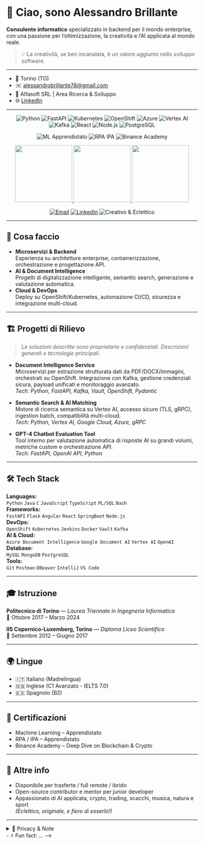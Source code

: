 # 👋 Ciao, sono Alessandro Brillante

**Consulente informatico** specializzato in backend per il mondo enterprise, con una passione per l’ottimizzazione, la creatività e l’AI applicata al mondo reale.

> 💡 La creatività, se ben incanalata, è un valore aggiunto nello sviluppo software.

---

- 📍 Torino (TO)
- ✉️ [alessandrobrillante78@gmail.com](mailto:alessandrobrillante78@gmail.com)
- 🏢 Alfasoft SRL | Area Ricerca & Sviluppo
- 🌐 [LinkedIn](https://www.linkedin.com/in/) <!-- Aggiungi il tuo profilo! -->

---

<!-- Badge Animati & Dinamici -->
<p align="center">
  <!-- Stack Tecnologico -->
  <img src="https://img.shields.io/badge/Python-3776AB?style=for-the-badge&logo=python&logoColor=white" alt="Python"/>
  <img src="https://img.shields.io/badge/FastAPI-009688?style=for-the-badge&logo=fastapi&logoColor=white" alt="FastAPI"/>
  <img src="https://img.shields.io/badge/Kubernetes-326ce5?style=for-the-badge&logo=kubernetes&logoColor=white" alt="Kubernetes"/>
  <img src="https://img.shields.io/badge/OpenShift-ee0000?style=for-the-badge&logo=redhatopenshift&logoColor=white" alt="OpenShift"/>
  <img src="https://img.shields.io/badge/Azure-0078D4?style=for-the-badge&logo=microsoftazure&logoColor=white" alt="Azure"/>
  <img src="https://img.shields.io/badge/Vertex%20AI-4285F4?style=for-the-badge&logo=googlecloud&logoColor=white" alt="Vertex AI"/>
  <img src="https://img.shields.io/badge/Kafka-231F20?style=for-the-badge&logo=apachekafka&logoColor=white" alt="Kafka"/>
  <img src="https://img.shields.io/badge/React-20232a?style=for-the-badge&logo=react&logoColor=61DAFB" alt="React"/>
  <img src="https://img.shields.io/badge/Node.js-339933?style=for-the-badge&logo=nodedotjs&logoColor=white" alt="Node.js"/>
  <img src="https://img.shields.io/badge/PostgreSQL-4169E1?style=for-the-badge&logo=postgresql&logoColor=white" alt="PostgreSQL"/>
</p>

<p align="center">
  <!-- Certificazioni -->
  <img src="https://img.shields.io/badge/Machine%20Learning-Apprendistato-blueviolet?style=flat-square" alt="ML Apprendistato"/>
  <img src="https://img.shields.io/badge/RPA%20%2F%20IPA-Apprendistato-9cf?style=flat-square" alt="RPA IPA"/>
  <img src="https://img.shields.io/badge/Binance%20Academy-Blockchain%20%26%20Crypto-yellow?style=flat-square" alt="Binance Academy"/>
</p>

<p align="center">
  <!-- Statistiche GitHub dinamiche -->
  <a href="https://github.com/Zakarin1998">
    <img src="https://github-readme-stats.vercel.app/api?username=Zakarin1998&show_icons=true&theme=tokyonight&hide=stars&count_private=true" height="150" />
    <img src="https://github-readme-streak-stats.herokuapp.com/?user=Zakarin1998&theme=tokyonight" height="150" />
    <img src="https://github-readme-stats.vercel.app/api/top-langs/?username=Zakarin1998&layout=compact&theme=tokyonight" height="150"/>
  </a>
</p>

<p align="center">
  <!-- Social e Fun -->
  <a href="mailto:alessandrobrillante78@gmail.com"><img src="https://img.shields.io/badge/email-alessandrobrillante78@gmail.com-blue?style=flat-square&logo=gmail" alt="Email"/></a>
  <a href="https://www.linkedin.com/in/tuo-linkedin" target="_blank"><img src="https://img.shields.io/badge/LinkedIn-informativo?style=flat-square&logo=linkedin" alt="LinkedIn"/></a>
  <img src="https://img.shields.io/badge/Creativo%20&%20Eclettico-%F0%9F%A7%A1%20-blueviolet?style=flat-square" alt="Creativo & Eclettico"/>
</p>

---

## 🚀 Cosa faccio

- **Microservizi & Backend**  
  Esperienza su architetture enterprise, containerizzazione, orchestrazione e progettazione API.
- **AI & Document Intelligence**  
  Progetti di digitalizzazione intelligente, semantic search, generazione e valutazione automatica.
- **Cloud & DevOps**  
  Deploy su OpenShift/Kubernetes, automazione CI/CD, sicurezza e integrazione multi-cloud.

---

## 🏗️ Progetti di Rilievo

> *Le soluzioni descritte sono proprietarie e confidenziali. Descrizioni generali e tecnologie principali.*

- **Document Intelligence Service**  
  Microservizi per estrazione strutturata dati da PDF/DOCX/immagini, orchestrati su OpenShift. Integrazione con Kafka, gestione credenziali sicura, payload unificati e monitoraggio avanzato.  
  _Tech: Python, FastAPI, Kafka, Vault, OpenShift, Pydantic_

- **Semantic Search & AI Matching**  
  Motore di ricerca semantica su Vertex AI, accesso sicuro (TLS, gRPC), ingestion batch, compatibilità multi-cloud.  
  _Tech: Python, Vertex AI, Google Cloud, Azure, gRPC_

- **GPT-4 Chatbot Evaluation Tool**  
  Tool interno per valutazione automatica di risposte AI su grandi volumi, metriche custom e orchestrazione API.  
  _Tech: FastAPI, OpenAI API, Python_

---

## 🛠️ Tech Stack

**Languages:**  
`Python` `Java` `C` `JavaScript` `TypeScript` `PL/SQL` `Bash`  
**Frameworks:**  
`FastAPI` `Flask` `Angular` `React` `SpringBoot` `Node.js`  
**DevOps:**  
`OpenShift` `Kubernetes` `Jenkins` `Docker` `Vault` `Kafka`  
**AI & Cloud:**  
`Azure Document Intelligence` `Google Document AI` `Vertex AI` `OpenAI`  
**Database:**  
`MySQL` `MongoDB` `PostgreSQL`  
**Tools:**  
`Git` `Postman` `DBeaver` `IntelliJ` `VS Code`

---

## 🎓 Istruzione

**Politecnico di Torino** — *Laurea Triennale in Ingegneria Informatica*  
📅 Ottobre 2017 – Marzo 2024

**IIS Copernico-Luxemberg, Torino** — *Diploma Liceo Scientifico*  
📅 Settembre 2012 – Giugno 2017

---

## 🌍 Lingue

- 🇮🇹 Italiano (Madrelingua)
- 🇬🇧 Inglese (C1 Avanzato - IELTS 7.0)
- 🇪🇸 Spagnolo (B2)

---

## 🏅 Certificazioni

- Machine Learning – Apprendistato
- RPA / IPA – Apprendistato
- Binance Academy – Deep Dive on Blockchain & Crypto

---

## 🤝 Altre info

- Disponibile per trasferte / full remote / ibrido
- Open-source contributor e mentor per junior developer
- Appassionato di AI applicata, crypto, trading, scacchi, musica, natura e sport  
  *(Eclettico, originale, e fiero di esserlo!)*

---

<details>
<summary>📜 Privacy & Note</summary>

*Autorizzo il trattamento dei dati personali ai sensi del Regolamento (UE) 2016/679 (GDPR).*  
Ultimo aggiornamento: **06/08/2025**
</details>
- ⚡ Fun fact: ...
-->
